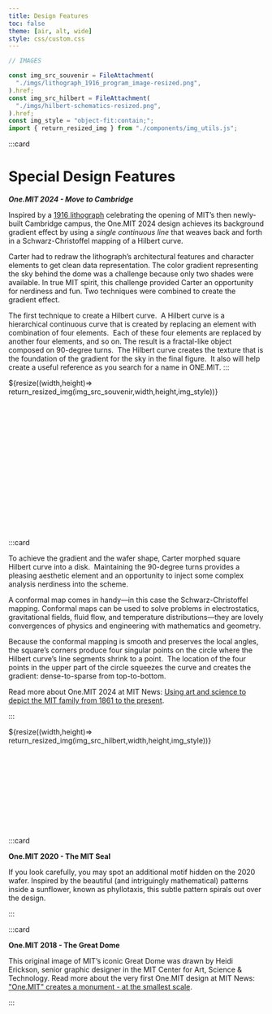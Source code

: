 ```yaml
---
title: Design Features
toc: false
theme: [air, alt, wide]
style: css/custom.css
---
```


```js
// IMAGES

const img_src_souvenir = FileAttachment(
  "./imgs/lithograph_1916_program_image-resized.png",
).href;
const img_src_hilbert = FileAttachment(
  "./imgs/hilbert-schematics-resized.png",
).href;
const img_style = "object-fit:contain;";
import { return_resized_img } from "./components/img_utils.js";
```

<div class= "grid grid-cols-2" style="grid-auto-rows: auto;">

:::card

# Special Design Features

**_One.MIT 2024 - Move to Cambridge_**

Inspired by a [1916 lithograph](https://archivesspace.mit.edu/repositories/2/digital_objects/1287) celebrating the opening of MIT’s then newly-built Cambridge campus, the One.MIT 2024 design achieves its background gradient effect by using a _single continuous line_ that weaves back and forth in a Schwarz-Christoffel mapping of a Hilbert curve.

Carter had to redraw the lithograph’s architectural features and character elements to get clean data representation.
The color gradient representing the sky behind the dome was a challenge because only two shades were available. In true MIT spirit, this challenge provided Carter an opportunity for nerdiness and fun. Two techniques were combined to create the gradient effect.

The first technique to create a Hilbert curve. 
A Hilbert curve is a hierarchical continuous curve that is created by replacing an element with combination of four elements. 
Each of these four elements are replaced by another four elements, and so on.
The result is a fractal-like object composed on 90-degree turns. 
The Hilbert curve creates the texture that is the foundation of the gradient for the sky in the final figure. 
It also will help create a useful reference as you search for a name in ONE.MIT.
:::

<div style="min-height:300px;">
  ${resize((width,height)=> return_resized_img(img_src_souvenir,width,height,img_style))}
</div>

:::card

To achieve the gradient and the wafer shape, Carter morphed square Hilbert curve into a disk. 
Maintaining the 90-degree turns provides a pleasing aesthetic element and an opportunity to inject some complex analysis nerdiness into the scheme.

A conformal map comes in handy—in this case the Schwarz-Christoffel mapping.
Conformal maps can be used to solve problems in electrostatics, gravitational fields, fluid flow, and temperature distributions—they are lovely convergences of physics and engineering with mathematics and geometry.

Because the conformal mapping is smooth and preserves the local angles, the square’s corners produce four singular points on the circle where the Hilbert curve’s line segments shrink to a point. 
The location of the four points in the upper part of the circle squeezes the curve and creates the gradient: dense-to-sparse from top-to-bottom.  

Read more about One.MIT 2024 at MIT News: [Using art and science to depict the MIT family from 1861 to the present](https://news.mit.edu/2024/one-mit-using-art-science-depict-mit-family-0528).

:::

<div style="min-height:200px;">
  ${resize((width,height)=> return_resized_img(img_src_hilbert,width,height,img_style))}
</div>

:::card

**One.MIT 2020 - The MIT Seal**

If you look carefully, you may spot an additional motif hidden on the 2020 wafer.
Inspired by the beautiful (and intriguingly mathematical) patterns inside a sunflower, known as phyllotaxis, this subtle pattern spirals out over the design.

:::

:::card

**One.MIT 2018 - The Great Dome**

This original image of MIT’s iconic Great Dome was drawn by Heidi Erickson, senior graphic designer in the MIT Center for Art, Science & Technology.
Read more about the very first One.MIT design at MIT News: ["One.MIT" creates a monument - at the smallest scale](https://news.mit.edu/2019/onemit-creates-monument-at-smallest-scale-0318).

:::

</div>
